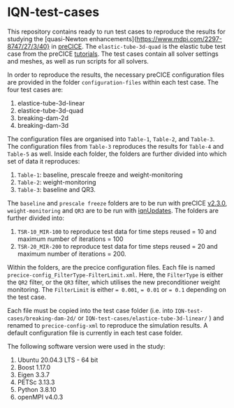 # IQN-test-cases

This repository contains ready to run test cases to reproduce the results for studying the [quasi-Newton enhancements]{https://www.mdpi.com/2297-8747/27/3/40} in [preCICE](https://github.com/precice/precice). The `elastic-tube-3d-quad` is the elastic tube test case from the preCICE [tutorials](https://github.com/precice/tutorials). The test cases contain all solver settings and meshes, as well as run scripts for all solvers.

In order to reproduce the results, the necessary preCICE configuration files are provided in the folder `configuration-files` within each test case. The four test cases are: 
1. elastice-tube-3d-linear
2. elastice-tube-3d-quad
3. breaking-dam-2d
4. breaking-dam-3d

The configuration files are organised into `Table-1`, `Table-2`, and `Table-3`. The configuration files from `Table-3` reproduces the results for `Table-4` and `Table-5` as well. Inside each folder, the folders are further divided into which set of data it reproduces: 

1. `Table-1`: baseline, prescale freeze and weight-monitoring
2. `Table-2`: weight-monitoring
3. `Table-3`: baseline and QR3.

The `baseline` and `prescale freeze` folders are to be run with preCICE [v2.3.0](https://github.com/precice/precice/releases/tag/v2.3.0), `weight-monitoring` and `QR3` are to be run with [iqnUpdates](https://github.com/precice/precice/tree/iqnUpdates). The folders are further divided into:
1. `TSR-10_MIR-100` to reproduce test data for time steps reused = 10 and maximum number of iterations = 100
2. `TSR-20_MIR-200` to reproduce test data for time steps reused = 20 and maximum number of iterations = 200.

Within the folders, are the precice configuration files. Each file is named `precice-config_FilterType-FilterLimit.xml`. Here, the `FilterType` is either the `QR2` filter, or the `QR3` filter, which utilises the new preconditioner weight monitoring. The `FilterLimit` is either `= 0.001`, `= 0.01` or `= 0.1` depending on the test case.

Each file must be copied into the test case folder (i.e. into `IQN-test-cases/breaking-dam-2d/` or `IQN-test-cases/elastice-tube-3d-linear/` ) and renamed to `precice-config-xml` to reproduce the simulation results. A default configuration file is currently in each test case folder.

The following software version were used in the study:
1. Ubuntu 20.04.3 LTS - 64 bit
2. Boost 1.17.0
3. Eigen 3.3.7
4. PETSc 3.13.3
5. Python 3.8.10
6. openMPI v4.0.3
